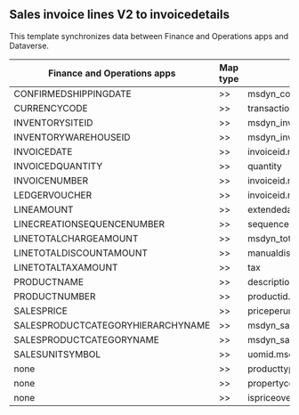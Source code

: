 ## Sales invoice lines V2 to invoicedetails

This template synchronizes data between Finance and Operations apps and Dataverse.

Finance and Operations apps | Map type | Customer engagement apps | Default value
---|---|---|---
CONFIRMEDSHIPPINGDATE | >> | msdyn_confirmedshippingdate | 
CURRENCYCODE | >> | transactioncurrencyid.isocurrencycode | 
INVENTORYSITEID | >> | msdyn_inventorysite.msdyn_siteid | 
INVENTORYWAREHOUSEID | >> | msdyn_inventorywarehouse.msdyn_warehouseidentifier | 
INVOICEDATE | >> | invoiceid.msdyn_invoicedate | 
INVOICEDQUANTITY | >> | quantity | 
INVOICENUMBER | >> | invoiceid.msdyn_invoicenumber | 
LEDGERVOUCHER | >> | invoiceid.msdyn_ledgervoucher | 
LINEAMOUNT | >> | extendedamount | 
LINECREATIONSEQUENCENUMBER | >> | sequencenumber | 
LINETOTALCHARGEAMOUNT | >> | msdyn_totalchargeamount | 
LINETOTALDISCOUNTAMOUNT | >> | manualdiscountamount | 
LINETOTALTAXAMOUNT | >> | tax | 
PRODUCTNAME | >> | description | 
PRODUCTNUMBER | >> | productid.msdyn_productnumber | 
SALESPRICE | >> | priceperunit | 
SALESPRODUCTCATEGORYHIERARCHYNAME | >> | msdyn_salesproductcategory.msdyn_hierarchy.msdyn_name | 
SALESPRODUCTCATEGORYNAME | >> | msdyn_salesproductcategory.msdyn_name | 
SALESUNITSYMBOL | >> | uomid.msdyn_symbol | 
none | >> | producttypecode | 1
none | >> | propertyconfigurationstatus | 2
none | >> | ispriceoverridden | True

